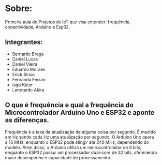 # Sobre:
Primeira aula de Projetos de IoT que visa entender: frequência, conectividade, Arduino e Esp32.

## Integrantes:
- Bernardo Braga
- Daniel Lucas
- Daniel Vieira
- Eduardo Moraes
- Erick Sirico
- Fernanda Ferrari
- Iago Kater
- Leronardo Akira

## O que é frequência e qual a frequência do Microcontrolador Arduino Uno e ESP32 e aponte as diferenças.
Frequência é a taxa de atualização de alguma coisa por segundo. É medido em Hz sendo cada Hz uma atualização por segundo. O Arduino Uno opera a 16 MHz, enquanto o ESP32 pode atingir até 240 MHz, dependendo do modelo. Além disso, o Arduino utiliza um microcontrolador de 8 bits, enquanto o ESP32 possui um processador dual-core de 32 bits, oferecendo maior desempenho e capacidade de processamento.

